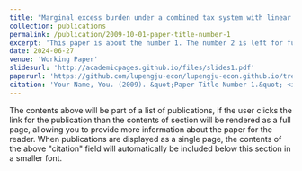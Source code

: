 ```yaml
---
title: "Marginal excess burden under a combined tax system with linear commodity and non-linear income taxation"
collection: publications
permalink: /publication/2009-10-01-paper-title-number-1
excerpt: 'This paper is about the number 1. The number 2 is left for future work.'
date: 2024-06-27
venue: 'Working Paper'
slidesurl: 'http://academicpages.github.io/files/slides1.pdf'
paperurl: 'https://github.com/lupengju-econ/lupengju-econ.github.io/tree/master/files/papers/MEB/MEB_v1.pdf'
citation: 'Your Name, You. (2009). &quot;Paper Title Number 1.&quot; <i>Journal 1</i>. 1(1).'
---
```


The contents above will be part of a list of publications, if the user clicks the link for the publication than the contents of section will be rendered as a full page, allowing you to provide more information about the paper for the reader. When publications are displayed as a single page, the contents of the above "citation" field will automatically be included below this section in a smaller font.